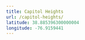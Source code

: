 ```yaml
---
title: Capitol Heights
url: /capitol-heights/
latitude: 38.885396300000004
longitude: -76.9159441
---
```

